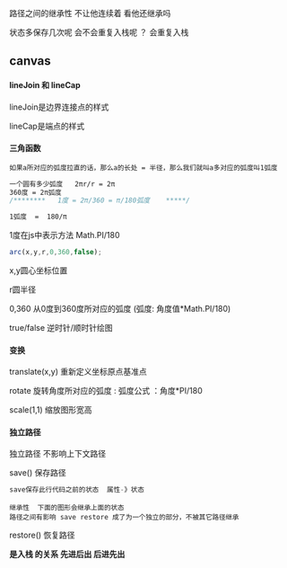 路径之间的继承性 不让他连续着 看他还继承吗

状态多保存几次呢 会不会重复入栈呢 ？  会重复入栈

## canvas

#### lineJoin 和 lineCap

lineJoin是边界连接点的样式

lineCap是端点的样式

#### 三角函数

```css
如果a所对应的弧度拉直的话，那么a的长处 = 半径，那么我们就叫a多对应的弧度叫1弧度

一个圆有多少弧度   2πr/r = 2π
360度 = 2π弧度
/********   1度 = 2π/360 = π/180弧度    *****/

1弧度  =  180/π
```



1度在js中表示方法   Math.PI/180

```js
arc(x,y,r,0,360,false);
```

x,y圆心坐标位置

r圆半径

0,360  从0度到360度所对应的弧度 (弧度: 角度值*Math.PI/180)

true/false 逆时针/顺时针绘图

#### 变换

translate(x,y)		 	重新定义坐标原点基准点

rotate				旋转角度所对应的弧度 :  弧度公式 ：角度*PI/180

scale(1,1)			 缩放图形宽高

#### 独立路径

独立路径 不影响上下文路径

save()				保存路径		  

```js
save保存此行代码之前的状态  属性-》状态
```

```ja
继承性  下面的图形会继承上面的状态
路径之间有影响 save restore 成了为一个独立的部分，不被其它路径继承

```

restore()			恢复路径

**是入栈 的关系  先进后出 后进先出**
